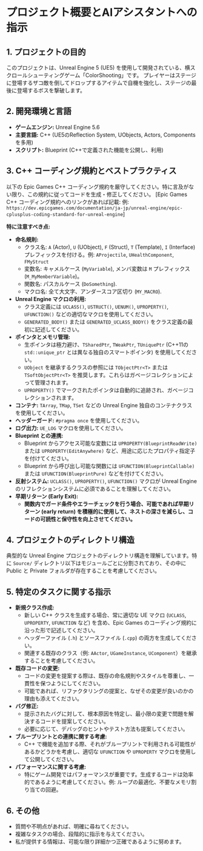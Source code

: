 # プロジェクト概要とAIアシスタントへの指示

## 1. プロジェクトの目的

このプロジェクトは、Unreal Engine 5 (UE5) を使用して開発されている、横スクロールシューティングゲーム「ColorShooting」です。
プレイヤーはステージに登場するザコ敵を倒してドロップするアイテムで自機を強化し、ステージの最後に登場するボスを撃破します。

## 2. 開発環境と言語

* **ゲームエンジン:** Unreal Engine 5.6
* **主要言語:** C++ (UE5のReflection System, UObjects, Actors, Components を多用)
* **スクリプト:** Blueprint (C++で定義された機能を公開し、利用)

## 3. C++ コーディング規約とベストプラクティス

以下の Epic Games C++ コーディング規約を厳守してください。特に言及がない限り、この規約に従ってコードを生成・修正してください。
[Epic Games C++ コーディング規約へのリンクがあれば記載: 例: `https://dev.epicgames.com/documentation/ja-jp/unreal-engine/epic-cplusplus-coding-standard-for-unreal-engine`]

**特に注意すべき点:**

* **命名規則:**
    * クラス名: `A` (Actor), `U` (UObject), `F` (Struct), `T` (Template), `I` (Interface) プレフィックスを付ける。例: `AProjectile`, `UHealthComponent`, `FMyStruct`
    * 変数名: キャメルケース (`MyVariable`), メンバ変数は `M` プレフィックス (`M_MyMemberVariable`)。
    * 関数名: パスカルケース (`DoSomething`).
    * マクロ名: 全て大文字、アンダースコア区切り (`MY_MACRO`).
* **Unreal Engine マクロの利用:**
    * クラス定義には `UCLASS()`, `USTRUCT()`, `UENUM()`, `UPROPERTY()`, `UFUNCTION()` などの適切なマクロを使用してください。
    * `GENERATED_BODY()` または `GENERATED_UCLASS_BODY()` をクラス定義の最初に記述してください。
* **ポインタとメモリ管理:**
    * 生ポインタは極力避け、`TSharedPtr`, `TWeakPtr`, `TUniquePtr` (C++11の `std::unique_ptr` とは異なる独自のスマートポインタ) を使用してください。
    * `UObject` を継承するクラスの参照には `TObjectPtr<T>` または `TSoftObjectPtr<T>` を推奨します。これらはガベージコレクションによって管理されます。
    * `UPROPERTY()` でマークされたポインタは自動的に追跡され、ガベージコレクションされます。
* **コンテナ:** `TArray`, `TMap`, `TSet` などの Unreal Engine 独自のコンテナクラスを使用してください。
* **ヘッダーガード:** `#pragma once` を使用してください。
* **ログ出力:** `UE_LOG` マクロを使用してください。
* **Blueprint との連携:**
    * Blueprint からアクセス可能な変数には `UPROPERTY(BlueprintReadWrite)` または `UPROPERTY(EditAnywhere)` など、用途に応じたプロパティ指定子を付けてください。
    * Blueprint から呼び出し可能な関数には `UFUNCTION(BlueprintCallable)` または `UFUNCTION(BlueprintPure)` などを付けてください。
* **反射システム:** `UCLASS()`, `UPROPERTY()`, `UFUNCTION()` マクロが Unreal Engine のリフレクションシステムに必須であることを理解してください。
* **早期リターン (Early Exit):**
    * **関数内でガード条件やエラーチェックを行う場合、可能であれば早期リターン (early return) を積極的に使用して、ネストの深さを減らし、コードの可読性と保守性を向上させてください。**

## 4. プロジェクトのディレクトリ構造

典型的な Unreal Engine プロジェクトのディレクトリ構造を理解しています。特に `Source/` ディレクトリ以下はモジュールごとに分割されており、その中に Public と Private フォルダが存在することを考慮してください。

## 5. 特定のタスクに関する指示

* **新規クラス作成:**
    * 新しい C++ クラスを生成する場合、常に適切な UE マクロ (`UCLASS`, `UPROPERTY`, `UFUNCTION` など) を含め、Epic Games のコーディング規約に沿った形で記述してください。
    * ヘッダーファイル (`.h`) とソースファイル (`.cpp`) の両方を生成してください。
    * 関連する既存のクラス（例: `AActor`, `UGameInstance`, `UComponent`）を継承することを考慮してください。
* **既存コードの変更:**
    * コードの変更を提案する際は、既存の命名規則やスタイルを尊重し、一貫性を保つようにしてください。
    * 可能であれば、リファクタリングの提案と、なぜその変更が良いのかの理由も添えてください。
* **バグ修正:**
    * 提示されたバグに対して、根本原因を特定し、最小限の変更で問題を解決するコードを提案してください。
    * 必要に応じて、デバッグのヒントやテスト方法も提案してください。
* **ブループリントとの連携に関する考慮:**
    * C++ で機能を追加する際、それがブループリントで利用される可能性があるかどうかを考慮し、適切な `UFUNCTION` や `UPROPERTY` マクロを使用して公開してください。
* **パフォーマンスに関する考慮:**
    * 特にゲーム開発ではパフォーマンスが重要です。生成するコードは効率的であるように考慮してください。例: ループの最適化、不要なメモリ割り当ての回避。

## 6. その他

* 質問や不明点があれば、明確に尋ねてください。
* 複雑なタスクの場合、段階的に指示を与えてください。
* 私が提供する情報は、可能な限り詳細かつ正確であるように努めます。